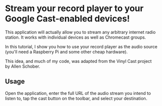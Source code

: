# Stream your record player to your Google Cast-enabled devices!

This application will actually allow you to stream any arbitrary internet radio station.  It works with individual devices as well as Chromecast groups.

In this tutorial, I show you how to use your record player as the audio source (you'll need a Raspberry Pi and some other cheap hardware).

This idea, and much of my code, was adapted from the Vinyl Cast project by Allen Schober.

## Usage

Open the application, enter the full URL of the audio stream you intend to listen to, tap the cast button on the toolbar, and select your destination.
